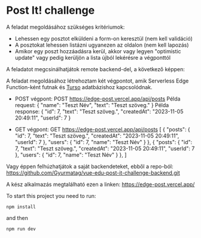 # Post It! challenge
A feladat megoldásához szükséges kritériumok:
- Lehessen egy posztot elküldeni a form-on keresztül (nem kell validáció)
- A posztokat lehessen listázni ugyanezen az oldalon (nem kell lapozás)
- Amikor egy poszt hozzáadásra kerül, akkor vagy legyen "optimistic update" vagy pedig kerüljön a lista újból lekérésre a végponttól

A feladatot megcsinálhatjátok remote backend-del, a következő képpen:

A feladat megoldásához létrehoztam két végpontot, amik Serverless Edge Function-ként futnak
és [Turso](Turso.tech) adatbázishoz kapcsolódnak.
- POST végpont:
    POST https://edge-post.vercel.app/api/posts
    Példa request:
    {
        "name": "Teszt Név",
        "text": "Teszt szöveg."
    }
    Példa response:
    {
        "id": 7, 
        "text": "Teszt szöveg.",
        "createdAt": "2023-11-05 20:49:11",
        "userId": 7
    }

- GET végpont:
  GET https://edge-post.vercel.app/api/posts
  [
    {
      "posts": {
         "id": 7,
         "text": "Teszt szöveg.",
          "createdAt": "2023-11-05 20:49:11",
          "userId": 7
       },
       "users": {
          "id": 7,
          "name": "Teszt Név"
       }
    },
    {
       "posts": {
         "id": 7,
         "text": "Teszt szöveg.",
         "createdAt": "2023-11-05 20:49:11",
         "userId": 7
       },
         "users": {
         "id": 7,
         "name": "Teszt Név"
       }
    },
  ]



Vagy éppen felhúzhatjátok a saját backendeteket, ebből a repo-ból:
https://github.com/Gyurmatag/vue-edu-post-it-challenge-backend.git

A kész alkalmazás megtalálható ezen a linken:
https://edge-post.vercel.app/

To start this project you need to run:

```npm install```

and then

```npm run dev```
